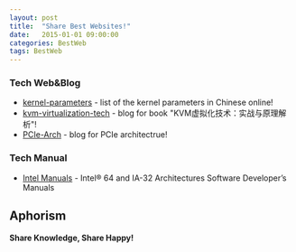 ```yaml
---
layout: post
title:  "Share Best Websites!"
date:   2015-01-01 09:00:00
categories: BestWeb
tags: BestWeb
---
```

### Tech Web&Blog

* [kernel-parameters] - list of the kernel parameters in Chinese online!
* [kvm-virtualization-tech] - blog for book "KVM虚拟化技术：实战与原理解析"!
* [PCIe-Arch] - blog for PCIe architectrue!


### Tech Manual

* [Intel Manuals] - Intel® 64 and IA-32 Architectures Software Developer’s Manuals


Aphorism
----

**Share Knowledge, Share Happy!**

[//]: # (These are reference links used in the body of this note and get stripped out when the markdown processor does its job. There is no need to format nicely because it shouldn't be seen. Thanks SO - http://stackoverflow.com/questions/4823468/store-comments-in-markdown-syntax)


[kernel-parameters]: <http://www.jinbuguo.com/kernel/boot_parameters.html>
[kvm-virtualization-tech]: <http://smilejay.com>
[PCIe-Arch]: <http://blog.sina.com.cn/s/articlelist_1685243084_3_1.html>

[Intel Manuals]: <http://www.intel.com/content/www/us/en/processors/architectures-software-developer-manuals.html>
